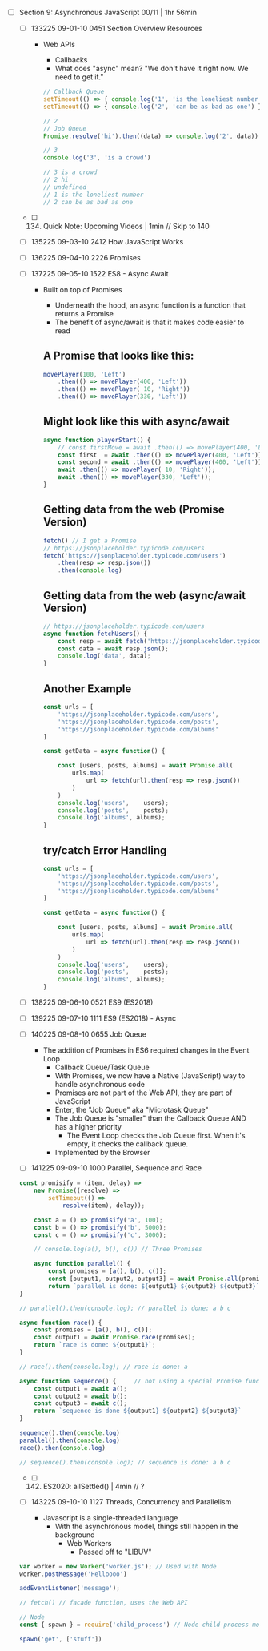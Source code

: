 - [ ] Section 9: Asynchronous JavaScript 00/11 | 1hr 56min
	- [ ] 133225 09-01-10 0451 Section Overview Resources
	  - Web APIs
		- Callbacks
		- What does "async" mean? "We don't have it right now. We need to get it."

		```javascript
		// Callback Queue
		setTimeout(() => { console.log('1', 'is the loneliest number') }, 0)
		setTimeout(() => { console.log('2', 'can be as bad as one') }, 2000)

		// 2
		// Job Queue
		Promise.resolve('hi').then((data) => console.log('2', data))

		// 3
		console.log('3', 'is a crowd')

		// 3 is a crowd
		// 2 hi
		// undefined
		// 1 is the loneliest number
		// 2 can be as bad as one
		```

	- [ ] 134. Quick Note: Upcoming Videos | 1min // Skip to 140
	- [ ] 135225 09-03-10 2412 How JavaScript Works
	- [ ] 136225 09-04-10 2226 Promises
	- [ ] 137225 09-05-10 1522 ES8 - Async Await
	  - Built on top of Promises
		- Underneath the hood, an async function is a function that returns a Promise
		- The benefit of async/await is that it makes code easier to read

		## A Promise that looks like this:

		```javascript
		movePlayer(100, 'Left')
			.then(() => movePlayer(400, 'Left'))
			.then(() => movePlayer( 10, 'Right'))
			.then(() => movePlayer(330, 'Left'))
		```

		## Might look like this with async/await

		```javascript
		async function playerStart() {
			// const firstMove = await .then(() => movePlayer(400, 'Left')); 	// pause
			const first  = await .then(() => movePlayer(400, 'Left')); 				// pause
			const second = await .then(() => movePlayer(400, 'Left'));				// pause
			await .then(() => movePlayer( 10, 'Right')); 											// pause
			await .then(() => movePlayer(330, 'Left')); 											// pause
		}
		```

		## Getting data from the web (Promise Version)

		```javascript
		fetch() // I get a Promise
		// https://jsonplaceholder.typicode.com/users
		fetch('https://jsonplaceholder.typicode.com/users')
			.then(resp => resp.json())
			.then(console.log)
		```

		## Getting data from the web (async/await Version)

		```javascript
		// https://jsonplaceholder.typicode.com/users
		async function fetchUsers() {
			const resp = await fetch('https://jsonplaceholder.typicode.com/users')
			const data = await resp.json();
			console.log('data', data);
		}
		```

		## Another Example

		```javascript
		const urls = [
			'https://jsonplaceholder.typicode.com/users',
			'https://jsonplaceholder.typicode.com/posts',
			'https://jsonplaceholder.typicode.com/albums'
		]

		const getData = async function() {

			const [users, posts, albums] = await Promise.all(
				urls.map(
					url => fetch(url).then(resp => resp.json())
				)
			)
			console.log('users', 	users);
			console.log('posts', 	posts);
			console.log('albums', albums);
		}
		```

		## try/catch Error Handling
		
		```javascript
		const urls = [
			'https://jsonplaceholder.typicode.com/users',
			'https://jsonplaceholder.typicode.com/posts',
			'https://jsonplaceholder.typicode.com/albums'
		]

		const getData = async function() {

			const [users, posts, albums] = await Promise.all(
				urls.map(
					url => fetch(url).then(resp => resp.json())
				)
			)
			console.log('users', 	users);
			console.log('posts', 	posts);
			console.log('albums', albums);
		}
		```

	- [ ] 138225 09-06-10 0521 ES9 (ES2018)
	- [ ] 139225 09-07-10 1111 ES9 (ES2018) - Async

	- [ ] 140225 09-08-10 0655 Job Queue
	  - The addition of Promises in ES6 required changes in the Event Loop
		- Callback Queue/Task Queue
		- With Promises, we now have a Native (JavaScript) way to handle asynchronous code
		- Promises are not part of the Web API, they are part of JavaScript
		- Enter, the "Job Queue" aka "Microtask Queue"
		- The Job Queue is "smaller" than the Callback Queue AND has a higher priority
		  - The Event Loop checks the Job Queue first. When it's empty, it checks the callback queue.
		- Implemented by the Browser
	
	- [ ] 141225 09-09-10 1000 Parallel, Sequence and Race

	```javascript
	const promisify = (item, delay) =>
		new Promise((resolve) =>
			setTimeout(() =>
				resolve(item), delay));

		const a = () => promisify('a', 100);
		const b = () => promisify('b', 5000);
		const c = () => promisify('c', 3000);

		// console.log(a(), b(), c()) // Three Promises

		async function parallel() {
			const promises = [a(), b(), c()];
			const [output1, output2, output3] = await Promise.all(promises);
			return `parallel is done: ${output1} ${output2} ${output3}`
	}

	// parallel().then(console.log); // parallel is done: a b c

	async function race() {
		const promises = [a(), b(), c()];
		const output1 = await Promise.race(promises);
		return `race is done: ${output1}`;
	}

	// race().then(console.log); // race is done: a

	async function sequence() {		// not using a special Promise function here
		const output1 = await a();
		const output2 = await b();
		const output3 = await c();
		return `sequence is done ${output1} ${output2} ${output3}`
	}

	sequence().then(console.log)
	parallel().then(console.log)
	race().then(console.log)

	// sequence().then(console.log); // sequence is done: a b c
	```

	- [ ] 142. ES2020: allSettled() | 4min // ?

	- [ ] 143225 09-10-10 1127 Threads, Concurrency and Parallelism
	  - Javascript is a single-threaded language
		- With the asynchronous model, things still happen in the background
		  - Web Workers
			  - Passed off to "LIBUV"

	```javascript
	var worker = new Worker('worker.js'); // Used with Node
	worker.postMessage('Helloooo')

	addEventListener('message');

	// fetch() // facade function, uses the Web API

	// Node
	const { spawn } = require('child_process') // Node child process module

	spawn('get', ['stuff'])
	```
	